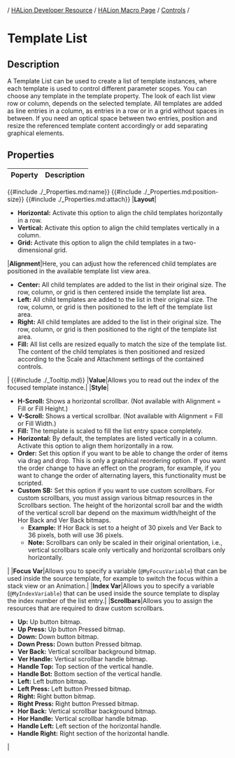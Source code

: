 / [HALion Developer Resource](../../HALion-Developer-Resource.md) / [HALion Macro Page](./HALion-Macro-Page.md) / [Controls](./Controls.md) /

# Template List

## Description

A Template List can be used to create a list of template instances, where each template is used to control different parameter scopes. You can choose any template in the template property. The look of each list view row or column, depends on the selected template. All templates are added as line entries in a column, as entries in a row or in a grid without spaces in between. If you need an optical space between two entries, position and resize the referenced template content accordingly or add separating graphical elements.

## Properties

|Poperty|Description|
|:-|:-|
{{#include ./_Properties.md:name}}
{{#include ./_Properties.md:position-size}}
{{#include ./_Properties.md:attach}}
|**Layout**|<ul><li>**Horizontal:** Activate this option to align the child templates horizontally in a row.</li><li>**Vertical:** Activate this option to align the child templates vertically in a column.</li><li>**Grid:** Activate this option to align the child templates in a two-dimensional grid.</li></ul>
|**Alignment**|Here, you can adjust how the referenced child templates are positioned in the available template list view area.<ul><li>**Center:** All child templates are added to the list in their original size. The row, column, or grid is then centered inside the template list area.</li><li>**Left:** All child templates are added to the list in their original size. The row, column, or grid is then positioned to the left of the template list area.</li><li>**Right:** All child templates are added to the list in their original size. The row, column, or grid is then positioned to the right of the template list area.</li><li>**Fill:** All list cells are resized equally to match the size of the template list. The content of the child templates is then positioned and resized according to the Scale and Attachment settings of the contained controls.</li></ul>|
{{#include ./_Tooltip.md}}
|**Value**|Allows you to read out the index of the focused template instance.|
|**Style**|<ul><li>**H-Scroll:** Shows a horizontal scrollbar. (Not available with Alignment = Fill or Fill Height.)</li><li>**V-Scroll:** Shows a vertical scrollbar. (Not available with Alignment = Fill or Fill Width.)</li><li>**Fill:** The template is scaled to fill the list entry space completely.</li><li>**Horizontal:** By default, the templates are listed vertically in a column. Activate this option to align them horizontally in a row.</li><li>**Order:** Set this option if you want to be able to change the order of items via drag and drop. This is only a graphical reordering option. If you want the order change to have an effect on the program, for example, if you want to change the order of alternating layers, this functionality must be scripted.</li><li>**Custom SB:** Set this option if you want to use custom scrollbars. For custom scrollbars, you must assign various bitmap resources in the Scrollbars section. The height of the horizontal scroll bar and the width of the vertical scroll bar depend on the maximum width/height of the Hor Back and Ver Back bitmaps.<ul><li>**Example:** If Hor Back is set to a height of 30 pixels and Ver Back to 36 pixels, both will use 36 pixels.</li><li>**Note:** Scrollbars can only be scaled in their original orientation, i.e., vertical scrollbars scale only vertically and horizontal scrollbars only horizontally.</li></ul></li></ul>|
|**Focus Var**|Allows you to specify a variable (``@MyFocusVariable``) that can be used inside the source template, for example to switch the focus within a stack view or an Animation.|
|**Index Var**|Allows you to specify a variable (``@MyIndexVariable``) that can be used inside the source template to display the index number of the list entry.|
|**Scrollbars**|Allows you to assign the resources that are required to draw custom scrollbars.<ul><li>**Up:** Up button bitmap.</li><li>**Up Press:** Up button Pressed bitmap.</li><li>**Down:** Down button bitmap.</li><li>**Down Press:** Down button Pressed bitmap.</li><li>**Ver Back:** Vertical scrollbar background bitmap.</li><li>**Ver Handle:** Vertical scrollbar handle bitmap.</li><li>**Handle Top:** Top section of the vertical handle.</li><li>**Handle Bot:** Bottom section of the vertical handle.</li><li>**Left:** Left button bitmap.</li><li>**Left Press:** Left button Pressed bitmap.</li><li>**Right:** Right button bitmap.</li><li>**Right Press:** Right button Pressed bitmap.</li><li>**Hor Back:** Vertical scrollbar background bitmap.</li><li>**Hor Handle:** Vertical scrollbar handle bitmap.</li><li>**Handle Left:** Left section of the horizontal handle.</li><li>**Handle Right:** Right section of the horizontal handle.</li></ul>|
